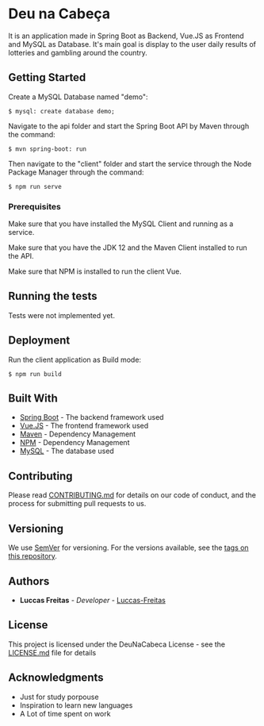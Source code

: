 # Deu na Cabeça

It is an application made in Spring Boot as Backend, Vue.JS as Frontend and MySQL as Database. It's main goal is display to the user daily results of lotteries and gambling around the country.

## Getting Started

Create a MySQL Database named "demo":
```console
$ mysql: create database demo;
```

Navigate to the api folder and start the Spring Boot API by Maven through the command:
```console
$ mvn spring-boot: run
```
Then navigate to the "client" folder and start the service through the Node Package Manager through the command:
```console
$ npm run serve
```

### Prerequisites

Make sure that you have installed the MySQL Client and running as a service.

Make sure that you have the JDK 12 and the Maven Client installed to run the API.

Make sure that NPM is installed to run the client Vue.

## Running the tests

Tests were not implemented yet.

## Deployment

Run the client application as Build mode:
```console
$ npm run build
```

## Built With

* [Spring Boot](https://spring.io/projects/spring-boot) - The backend framework used
* [Vue.JS](https://vuejs.org/) - The frontend framework used
* [Maven](https://maven.apache.org/) - Dependency Management
* [NPM](https://www.npmjs.com) - Dependency Management
* [MySQL](https://www.mysql.com/) - The database used

## Contributing

Please read [CONTRIBUTING.md](https://gist.github.com/luccas-freitas/) for details on our code of conduct, and the process for submitting pull requests to us.

## Versioning

We use [SemVer](http://semver.org/) for versioning. For the versions available, see the [tags on this repository](https://github.com/luccas-freitas/deunacabeca/tags). 

## Authors

* **Luccas Freitas** - *Developer* - [Luccas-Freitas](https://github.com/luccas-freitas)

## License

This project is licensed under the DeuNaCabeca License - see the [LICENSE.md](LICENSE.md) file for details

## Acknowledgments

* Just for study porpouse
* Inspiration to learn new languages
* A Lot of time spent on work
